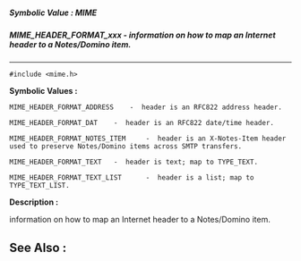 ##### Symbolic Value : MIME
##### MIME_HEADER_FORMAT_xxx - information on how to map an Internet header to a Notes/Domino item.

---
```
#include <mime.h>
```

**Symbolic Values :**

	MIME_HEADER_FORMAT_ADDRESS	  -  header is an RFC822 address header.

	MIME_HEADER_FORMAT_DAT	  -  header is an RFC822 date/time header.

	MIME_HEADER_FORMAT_NOTES_ITEM	  -  header is an X-Notes-Item header used to preserve Notes/Domino items across SMTP transfers.

	MIME_HEADER_FORMAT_TEXT	  -  header is text; map to TYPE_TEXT.

	MIME_HEADER_FORMAT_TEXT_LIST	  -  header is a list; map to TYPE_TEXT_LIST.


**Description :**

information on how to map an Internet header to a Notes/Domino item.


**See Also :**
---
